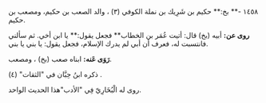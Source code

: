 ١٤٥٨ -** بخ:** حكيم بن شَرِيك بن نملة الكوفي (٣) ، والد الصعب بن حكيم، ومصعب بن حكيم.

**روى عن:** أبيه (بخ) قال: أتيت عُمَر بن الخطاب** فجعل يقول:** يا ابن أخي. ثم سألني فانتسبت له، فعرف أن أبي لم يدرك الإسلام، فجعل يقول: يا بني يا بني.

**رَوَى عَنه:** ابناه صعب (بخ) ، ومصعب.

ذكره ابنُ حِبَّان في "الثقات" (٤) .

روى له الْبُخَارِيّ فِي "الأدب"هذا الحديث الواحد.